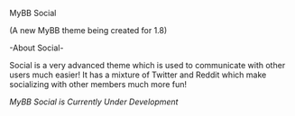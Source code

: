 MyBB Social

(A new MyBB theme being created for 1.8)


-About Social-

Social is a very advanced theme which is used to communicate with other users much easier!
It has a mixture of Twitter and Reddit which make socializing with other members much more fun!


*MyBB Social is Currently Under Development*
